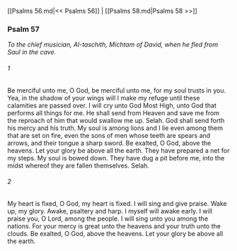 [[Psalms 56.md|<< Psalms 56]]  |  [[Psalms 58.md|Psalms 58 >>]]

### Psalm 57

*To the chief musician, Al-taschith, Michtam of David, when he fled from Saul in the cave.*

###### 1
Be merciful unto me, O God, be merciful unto me, for my soul trusts in you. Yea, in the shadow of your wings will I make my refuge until these calamities are passed over. I will cry unto God Most High, unto God that performs all things for me. He shall send from Heaven and save me from the reproach of him that would swallow me up. Selah. God shall send forth his mercy and his truth. My soul is among lions and I lie even among them that are set on fire, even the sons of men whose teeth are spears and arrows, and their tongue a sharp sword. Be exalted, O God, above the heavens. Let your glory be above all the earth. They have prepared a net for my steps. My soul is bowed down. They have dug a pit before me, into the midst whereof they are fallen themselves. Selah.

###### 2
My heart is fixed, O God, my heart is fixed. I will sing and give praise. Wake up, my glory. Awake, psaltery and harp. I myself will awake early. I will praise you, O Lord, among the people. I will sing unto you among the nations. For your mercy is great unto the heavens and your truth unto the clouds. Be exalted, O God, above the heavens. Let your glory be above all the earth.